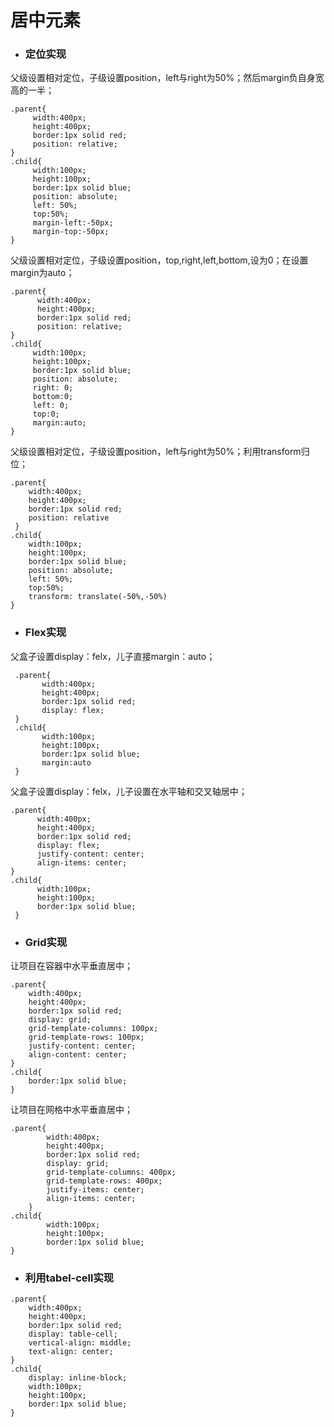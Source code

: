 # 居中元素

- ### 定位实现

父级设置相对定位，子级设置position，left与right为50%；然后margin负自身宽高的一半；

```
.parent{
     width:400px;
     height:400px;
     border:1px solid red;
     position: relative;
}
.child{
     width:100px;
     height:100px;
     border:1px solid blue;
     position: absolute;
     left: 50%;
     top:50%;
     margin-left:-50px;
     margin-top:-50px;
}
```

父级设置相对定位，子级设置position，top,right,left,bottom,设为0；在设置margin为auto；

```
.parent{
      width:400px;
      height:400px;
      border:1px solid red;
      position: relative;
}
.child{
     width:100px;
     height:100px;
     border:1px solid blue;
     position: absolute;
     right: 0;
     bottom:0;
     left: 0;
     top:0;
     margin:auto;
}
```

父级设置相对定位，子级设置position，left与right为50%；利用transform归位；

```
.parent{
    width:400px;
    height:400px;
    border:1px solid red;
    position: relative
 }
.child{
    width:100px;
    height:100px;
    border:1px solid blue;
    position: absolute;
    left: 50%;
    top:50%;
    transform: translate(-50%,-50%)
}
```

- ### Flex实现

父盒子设置display：felx，儿子直接margin：auto；

```
 .parent{
       width:400px;
       height:400px;
       border:1px solid red;
       display: flex;
 }
 .child{
       width:100px;
       height:100px;
       border:1px solid blue;
       margin:auto
 }
```

父盒子设置display：felx，儿子设置在水平轴和交叉轴居中；

```
.parent{
      width:400px;
      height:400px;
      border:1px solid red;
      display: flex;
      justify-content: center;
      align-items: center;
}
.child{
      width:100px;
      height:100px;
      border:1px solid blue;
 }
```

- ### Grid实现

让项目在容器中水平垂直居中；

```
.parent{
    width:400px;
    height:400px;
    border:1px solid red;
    display: grid;
    grid-template-columns: 100px;
    grid-template-rows: 100px;
    justify-content: center;
    align-content: center;
}
.child{
    border:1px solid blue;
}
```

让项目在网格中水平垂直居中；

```
.parent{
        width:400px;
        height:400px;
        border:1px solid red;
        display: grid;
        grid-template-columns: 400px;
        grid-template-rows: 400px;
        justify-items: center;
        align-items: center;
    }
.child{
        width:100px;
        height:100px;
        border:1px solid blue;
}
```

- ### 利用tabel-cell实现

```
.parent{
    width:400px;
    height:400px;
    border:1px solid red;
    display: table-cell;
    vertical-align: middle;
    text-align: center;            
}
.child{
    display: inline-block;
    width:100px;
    height:100px;
    border:1px solid blue;
}
```

